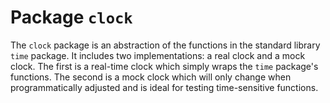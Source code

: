 # Package `clock`

The `clock` package is an abstraction of the functions in the standard library `time` package. It includes two implementations: a real clock and a mock clock. The first
is a real-time clock which simply wraps the `time` package's functions. The
second is a mock clock which will only change when
programmatically adjusted and is ideal for testing time-sensitive functions.
